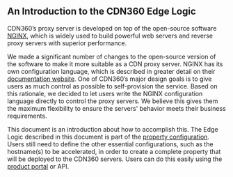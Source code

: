## An Introduction to the CDN360 Edge Logic

CDN360’s proxy server is developed on top of the open-source software [NGINX](nginx.org), which is widely used to build powerful web servers and reverse proxy servers with superior performance. 

We made a significant number of changes to the open-source version of the software to make it more suitable as a CDN proxy server. NGINX has its own configuration language, which is described in greater detail on their [documentation website](http://nginx.org/en/docs/). One of CDN360’s major design goals is to give users as much control as possible to self-provision the service. Based on this rationale, we decided to let users write the NGINX configuration language directly to control the proxy servers. We believe this gives them the maximum flexibility to ensure the servers' behavior meets their business requirements. 

This document is an introduction about how to accomplish this. The Edge Logic described in this document is part of the [property configuration](/apidocs#operation/createProperty). Users still need to define the other essential configurations, such as the hostname(s) to be accelerated, in order to create a complete property that will be deployed to the CDN360 servers. Users can do this easily using the [product portal](https://console.cdnetworks.com/cdn) or API.

